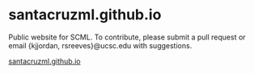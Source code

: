 # santacruzml.github.io

Public website for SCML. To contribute, please submit a pull request or email {kjjordan, rsreeves}@ucsc.edu with suggestions.

[santacruzml.github.io](santacruzml.github.io)
